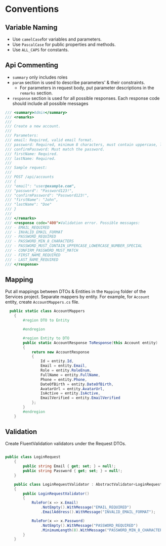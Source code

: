 ﻿# Conventions

## Variable Naming
- Use `camelCase`for variables and parameters.
- Use `PascalCase` for public properties and methods.
- Use `ALL_CAPS` for constants.

## Api Commenting
- `summary` only includes roles
- `param` section is used to describe parameters' & their constraints.
	- For parameters in request body, put parameter descriptions in the `remarks` section.
- `response` section is used for all possible responses. Each response code should include all possible messages

``` csharp
/// <summary>Admin</summary>
/// <remarks>
///
/// Create a new account.
///
/// Parameters:
/// email: Required, valid email format.
/// password: Required, minimum 8 characters, must contain uppercase, lowercase, number, and special character.
/// confirmPassword: Must match the password.
/// firstName: Required.
/// lastName: Required.
///
/// Sample request:
///
/// POST /api/accounts
/// {
/// "email": "user@example.com",
/// "password": "Password123!",
/// "confirmPassword": "Password123!",
/// "firstName": "John",
/// "lastName": "Doe"
/// }
///
/// </remarks>
/// <response code="400">Validation error. Possible messages:
/// - EMAIL_REQUIRED
/// - INVALID_EMAIL_FORMAT
/// - PASSWORD_REQUIRED
/// - PASSWORD_MIN_8_CHARACTERS
/// - PASSWORD_MUST_CONTAIN_UPPERCASE_LOWERCASE_NUMBER_SPECIAL
/// - CONFIRM_PASSWORD_MUST_MATCH
/// - FIRST_NAME_REQUIRED
/// - LAST_NAME_REQUIRED
/// </response>
```

## Mapping

Put all mappings between DTOs & Entities in the `Mapping` folder of the Services project. Separate mappers by entity. For example, for `Account` entity, create `AccountMappers.cs` file.

```csharp
  public static class AccountMappers
    {
        #region DTO to Entity

        #endregion

        #region Entity to DTO
        public static AccountResponse ToResponse(this Account entity)
        {
            return new AccountResponse
            {
                Id = entity.Id,
                Email = entity.Email,
                Role = entity.RoleEnum,
                FullName = entity.FullName,
                Phone = entity.Phone,
                DateOfBirth = entity.DateOfBirth,
                AvatarUrl = entity.AvatarUrl,
                IsActive = entity.IsActive,
                EmailVerified = entity.EmailVerified
            };
        }
        #endregion
    }
```

## Validation

Create FluentValidation validators under the Request DTOs.
```csharp

public class LoginRequest
    {
        public string Email { get; set; } = null!;
        public string Password { get; set; } = null!;
    }

    public class LoginRequestValidator : AbstractValidator<LoginRequest>
    {
        public LoginRequestValidator()
        {
            RuleFor(x => x.Email)
                .NotEmpty().WithMessage("EMAIL_REQUIRED")
                .EmailAddress().WithMessage("INVALID_EMAIL_FORMAT");

            RuleFor(x => x.Password)
                .NotEmpty().WithMessage("PASSWORD_REQUIRED")
                .MinimumLength(8).WithMessage("PASSWORD_MIN_8_CHARACTERS");
        }
    }

```

